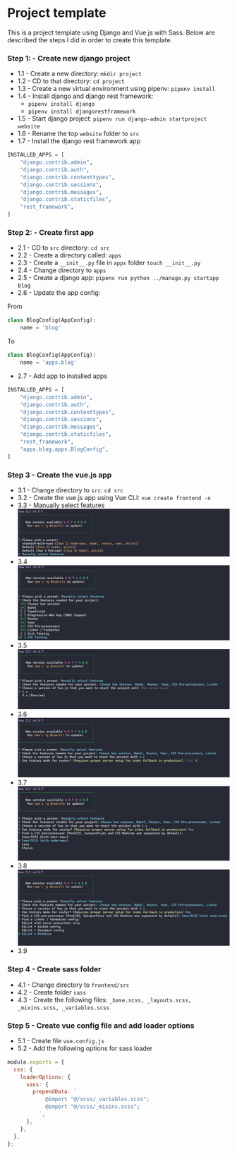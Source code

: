 # Project template

This is a project template using Django and Vue.js with Sass. Below are described the steps I did in order to create this template.

### Step 1: - Create new django project

- 1.1 - Create a new directory: `mkdir project`
- 1.2 - CD to that directory: `cd project`
- 1.3 - Create a new virtual environment using pipenv: `pipenv install`
- 1.4 - Install django and django rest framework:
  - `pipenv install django`
  - `pipenv install djangorestframework`
- 1.5 - Start django project: `pipenv run django-admin startproject website`
- 1.6 - Rename the top `website` folder to `src`
- 1.7 - Install the django rest framework app

```python
INSTALLED_APPS = [
    "django.contrib.admin",
    "django.contrib.auth",
    "django.contrib.contenttypes",
    "django.contrib.sessions",
    "django.contrib.messages",
    "django.contrib.staticfiles",
    "rest_framework",
]
```

### Step 2: - Create first app

- 2.1 - CD to `src` directory: `cd src`
- 2.2 - Create a directory called: `apps`
- 2.3 - Create a `__init__.py` file in `apps` folder `touch __init__.py`
- 2.4 - Change directory to `apps`
- 2.5 - Create a django app: `pipenv run python ../manage.py startapp blog`
- 2.6 - Update the app config:

From

```python
class BlogConfig(AppConfig):
    name = 'blog'
```

To

```python
class BlogConfig(AppConfig):
    name = 'apps.blog'
```

- 2.7 - Add app to installed apps

```python
INSTALLED_APPS = [
    "django.contrib.admin",
    "django.contrib.auth",
    "django.contrib.contenttypes",
    "django.contrib.sessions",
    "django.contrib.messages",
    "django.contrib.staticfiles",
    "rest_framework",
    "apps.blog.apps.BlogConfig",
]
```

### Step 3 - Create the vue.js app

- 3.1 - Change directory to `src`: `cd src`
- 3.2 - Create the vue.js app using Vue CLI: `vue create frontend -n`
- 3.3 - Manually select features
  ![3.3](images/3.3.png)
- 3.4
  ![3.4](images/3.4.png)
- 3.5
  ![3.5](images/3.5.png)
- 3.6
  ![3.6](images/3.6.png)
- 3.7
  ![3.7](images/3.7.png)
- 3.8
  ![3.8](images/3.8.png)
- 3.9

### Step 4 - Create sass folder

- 4.1 - Change directory to `frontend/src`
- 4.2 - Create folder `sass`
- 4.3 - Create the following files: `_base.scss, _layouts.scss, _mixins.scss, _variables.scss`

### Step 5 - Create vue config file and add loader options

- 5.1 - Create file `vue.config.js`
- 5.2 - Add the following options for sass loader

```js
module.exports = {
  css: {
    loaderOptions: {
      sass: {
        prependData: `
            @import "@/scss/_variables.scss";
            @import "@/scss/_mixins.scss";
          `,
      },
    },
  },
};
```
